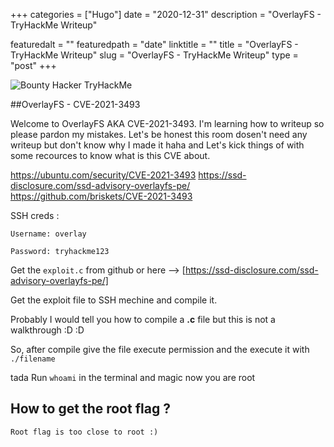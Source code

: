 +++
categories = ["Hugo"]
date = "2020-12-31"
description = "OverlayFS - TryHackMe Writeup"

featuredalt = ""
featuredpath = "date"
linktitle = ""
title = "OverlayFS - TryHackMe Writeup"
slug = "OverlayFS - TryHackMe Writeup"
type = "post"
+++



![Bounty Hacker TryHackMe](static/image/OverlayFS.png)



##OverlayFS - CVE-2021-3493


Welcome to OverlayFS AKA CVE-2021-3493. I'm learning how to writeup so please pardon my mistakes.
Let's be honest this room dosen't need any writeup but don't know why I made it haha and Let's kick things of with some recources to know what is this CVE about.

https://ubuntu.com/security/CVE-2021-3493
https://ssd-disclosure.com/ssd-advisory-overlayfs-pe/
https://github.com/briskets/CVE-2021-3493


SSH creds :

```
Username: overlay

Password: tryhackme123
```


Get the `exploit.c` from github or here --> [https://ssd-disclosure.com/ssd-advisory-overlayfs-pe/]

Get the exploit file to SSH mechine and compile it.

Probably I would tell you how to compile a **.c** file but this is not a walkthrough :D :D

So, after compile give the file execute permission and the execute it with `./filename`

tada Run `whoami` in the terminal and magic now you are root


## How to get the root flag ?

```
Root flag is too close to root :)
```
